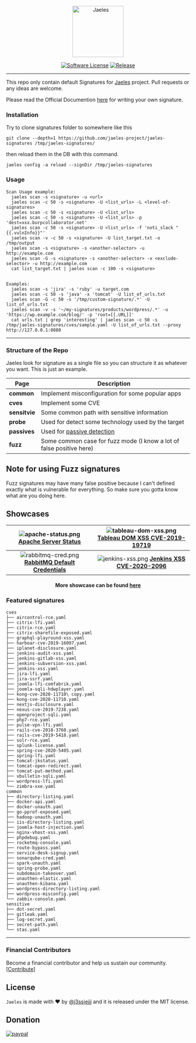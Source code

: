 
<p align="center">
  <img alt="Jaeles" src="https://image.flaticon.com/icons/svg/1432/1432425.svg" height="140" />
  <p align="center">
    <a href=""><img alt="Software License" src="https://img.shields.io/badge/license-MIT-brightgreen.svg?style=flat-square"></a>
    <a href="http://github.com/jaeles-project/jaeles"><img alt="Release" src="https://img.shields.io/github/v/release/jaeles-project/jaeles.svg"></a>
  </p>
</p>

***

This repo only contain default Signatures for [Jaeles](http://github.com/jaeles-project/jaeles) project. Pull requests or any ideas are welcome.

Please read the Official Documention [here](https://jaeles-project.github.io/signatures/) for writing your own signature.

### Installation

Try to clone signatures folder to somewhere like this
```
git clone --depth=1 https://github.com/jaeles-project/jaeles-signatures /tmp/jaeles-signatures/
```

then reload them in the DB with this command.

```
jaeles config -a reload --signDir /tmp/jaeles-signatures
```

### Usage 

```
Scan Usage example:
  jaeles scan -s <signature> -u <url>
  jaeles scan -c 50 -s <signature> -U <list_urls> -L <level-of-signatures>
  jaeles scan -c 50 -s <signature> -U <list_urls>
  jaeles scan -c 50 -s <signature> -U <list_urls> -p 'dest=xxx.burpcollaborator.net'
  jaeles scan -c 50 -s <signature> -U <list_urls> -f 'noti_slack "{{.vulnInfo}}"'
  jaeles scan -v -c 50 -s <signature> -U list_target.txt -o /tmp/output
  jaeles scan -s <signature> -s <another-selector> -u http://example.com
  jaeles scan -G -s <signature> -s <another-selector> -x <exclude-selector> -u http://example.com
  cat list_target.txt | jaeles scan -c 100 -s <signature>


Examples:
  jaeles scan -s 'jira' -s 'ruby' -u target.com
  jaeles scan -c 50 -s 'java' -x 'tomcat' -U list_of_urls.txt
  jaeles scan -G -c 50 -s '/tmp/custom-signature/.*' -U list_of_urls.txt
  jaeles scan -v -s '~/my-signatures/products/wordpress/.*' -u 'https://wp.example.com/blog/' -p 'root=[[.URL]]'
  cat urls.txt | grep 'interesting' | jaeles scan -c 50 -s /tmp/jaeles-signatures/cves/sample.yaml -U list_of_urls.txt --proxy http://127.0.0.1:8080

```

***

### Structure of the Repo

Jaeles look for signature as a single file so you can structure it as whatever you want. This is just an example.

| Page           | Description                        |
|----------------|------------------------------------|
| **common**     | Implement misconfiguration for some popular apps  |
| **cves**       | Implement some CVE |
| **sensitvie**       | Some common path with sensitive information |
| **probe**      | Used for detect some technology used by the target|
| **passives**      | Used for [passive detection](https://jaeles-project.github.io/signatures/passive/)|
| **fuzz**       | Some common case for fuzz mode (I know a lot of false positive here) |

## Note for using Fuzz signatures
Fuzz signatures may have many false positive because I can't defined exactly what is vulnerable for everything. So make sure you gotta know what are you doing here.

## Showcases

|  ![apache-status.png](https://github.com/jaeles-project/jaeles-plugins/blob/master/imgs/apache-status.png?raw=true) [**Apache Server Status**](https://youtu.be/nkBcIvzi3H4)  |  ![tableau-dom-xss.png](https://github.com/jaeles-project/jaeles-plugins/blob/master/imgs/tableau-dom-xss.png?raw=true) [**Tableau DOM XSS CVE-2019-19719**](https://youtu.be/EG7Qmt8kt58) |
|:----------:|:-------------:|
| ![rabbitmq-cred.png](https://github.com/jaeles-project/jaeles-plugins/blob/master/imgs/rabbitmq-cred.png?raw=true) [**RabbitMQ Default Credentials**](https://youtu.be/ed4n1sCNu3s) | ![jenkins-xss.png](https://github.com/jaeles-project/jaeles-plugins/blob/master/imgs/jenkins-xss.png?raw=true) [**Jenkins XSS CVE-2020-2096**](https://youtu.be/JfihhEOEWSE) |

<h4 align='center'> More showcase can be found <a href="https://jaeles-project.github.io/showcases/">here</a></h4>


### Featured signatures

```
cves
├── aircontrol-rce.yaml
├── citrix-lfi.yaml
├── citrix-rce.yaml
├── citrix-sharefile-exposed.yaml
├── graphql-playround-xss.yaml
├── harboar-cve-2019-16097.yaml
├── iplanet-disclosure.yaml
├── jenkins-audit-xss.yaml
├── jenkins-gitlab-xss.yaml
├── jenkins-subversion-xss.yaml
├── jenkins-xss.yaml
├── jira-lfi.yaml
├── jira-ssrf.yaml
├── joomla-lfi-comfabrik.yaml
├── joomla-sqli-hdwplayer.yaml
├── kong-cve-2020-11710\ copy.yaml
├── kong-cve-2020-11710.yaml
├── nextjs-disclosure.yaml
├── nexus-cve-2019-7238.yaml
├── openproject-sqli.yaml
├── php7-rce.yaml
├── pulse-vpn-lfi.yaml
├── rails-cve-2018-3760.yaml
├── rails-cve-2019-5418.yaml
├── solr-rce.yaml
├── splunk-license.yaml
├── spring-cve-2020-5405.yaml
├── spring-lfi.yaml
├── tomcat-jkstatus.yaml
├── tomcat-open-redirect.yaml
├── tomcat-put-method.yaml
├── vbulletin-sqli.yaml
├── wordpress-lfi.yaml
└── zimbra-xxe.yaml
common
├── directory-listing.yaml
├── docker-api.yaml
├── docker-unauth.yaml
├── go-pprof-exposed.yaml
├── hadoop-unauth.yaml
├── iis-directory-listing.yaml
├── joomla-host-injection.yaml
├── nginx-vhost-xss.yaml
├── phpdebug.yaml
├── rocketmq-console.yaml
├── route-bypass.yaml
├── service-desk-signup.yaml
├── sonarqube-cred.yaml
├── spark-unauth.yaml
├── spring-probe.yaml
├── subdomain-takeover.yaml
├── unauthen-elastic.yaml
├── unauthen-kibana.yaml
├── wordpress-directory-listing.yaml
├── wordpress-misconfig.yaml
└── zabbix-console.yaml
sensitive
├── dot-secret.yaml
├── gitleak.yaml
├── log-secret.yaml
├── secret-path.yaml
└── stas.yaml
```

***

### Financial Contributors

Become a financial contributor and help us sustain our community. [[Contribute](https://opencollective.com/jaeles-project/contribute)]


## License

`Jaeles` is made with ♥  by [@j3ssiejjj](https://twitter.com/j3ssiejjj) and it is released under the MIT license.

## Donation

[![paypal](https://www.paypalobjects.com/en_US/i/btn/btn_donateCC_LG.gif)](https://paypal.me/j3ssiejjj)
